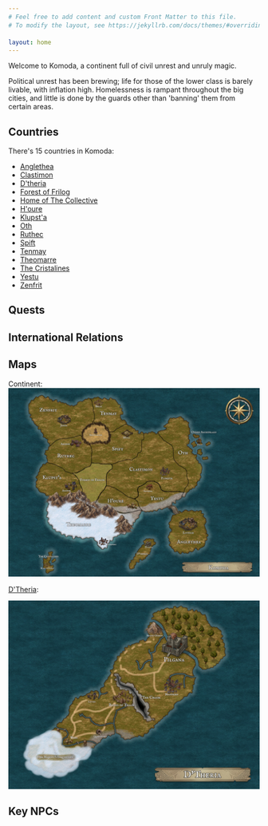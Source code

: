 ```yaml
---
# Feel free to add content and custom Front Matter to this file.
# To modify the layout, see https://jekyllrb.com/docs/themes/#overriding-theme-defaults

layout: home
---
```


Welcome to Komoda, a continent full of civil unrest and unruly magic.

Political unrest has been brewing; life for those of the lower class is barely livable, with inflation high. Homelessness is rampant throughout the big cities, and little is done by the guards other than 'banning' them from certain areas.

## Countries

There's 15 countries in Komoda:
 - [Anglethea][anglethea]
 - [Clastimon][clastimon]
 - [D'theria][dtheria]
 - [Forest of Frilog][frilog]
 - [Home of The Collective][collective-land]
 - [H'oure][houre]
 - [Klupst'a][klupsta]
 - [Oth][oth]
 - [Ruthec][ruthec]
 - [Spift][spift]
 - [Tenmay][tenmay]
 - [Theomarre][theomarre]
 - [The Cristalines][cristalines]
 - [Yestu][yestu]
 - [Zenfrit][zenfrit]

## Quests

## International Relations

## Maps

Continent:
![Komoda](./images/Komoda.jpg)


[D'Theria][dtheria]:

![Dtheria](./images/D'Theria.jpg)

[dtheria]: /DnD/countries/dtheria

## Key NPCs

[theomarre]: /DnD/countries/theomarre
[oth]:   /DnD/countries/oth
[cristalines]: /DnD/countries/cristalines
[dtheria]: /DnD/countries/dtheria
[anglethea]: /DnD/countries/anglethea
[yestu]: /DnD/countries/yestu
[houre]: /DnD/countries/houre
[clastimon]: /DnD/countries/clastimon
[frilog]: /DnD/countries/frilog
[klupsta]: /DnD/countries/klupsta
[ruthec]: /DnD/countries/ruthec
[spift]: /DnD/countries/spift
[zenfrit]: /DnD/countries/zenfrit
[tenmay]: /DnD/countries/tenmay
[collective-land]: /DnD/countries/collective-land
